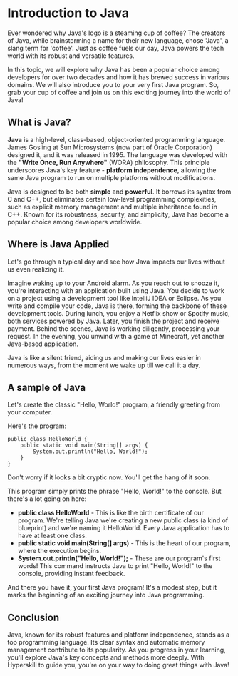 # Introduction to Java
Ever wondered why Java's logo is a steaming cup of coffee? The creators of Java, 
while brainstorming a name for their new language, chose 'Java', a slang term for
'coffee'. Just as coffee fuels our day, Java powers the tech world with its robust
and versatile features.

In this topic, we will explore why Java has been a popular choice among developers
for over two decades and how it has brewed success in various domains. We will also
introduce you to your very first Java program. So, grab your cup of coffee and join
us on this exciting journey into the world of Java!

## What is Java?
**Java** is a high-level, class-based, object-oriented programming language. James
Gosling at Sun Microsystems (now part of Oracle Corporation) designed it, and it
was released in 1995. The language was developed with the **"Write Once, Run
Anywhere"** (WORA) philosophy. This principle underscores Java's key feature -
**platform independence**, allowing the same Java program to run on multiple 
platforms without modifications.

Java is designed to be both **simple** and **powerful**. It borrows its syntax from C
and C++, but eliminates certain low-level programming complexities, such as
explicit memory management and multiple inheritance found in C++. Known for its
robustness, security, and simplicity, Java has become a popular choice among 
developers worldwide.

## Where is Java Applied
Let's go through a typical day and see how Java impacts our lives without us even
realizing it.

Imagine waking up to your Android alarm. As you reach out to snooze it, you're
interacting with an application built using Java. You decide to work on a project 
using a development tool like IntelliJ IDEA or Eclipse. As you write and compile 
your code, Java is there, forming the backbone of these development tools. During
lunch, you enjoy a Netflix show or Spotify music, both services powered by Java.
Later, you finish the project and receive payment. Behind the scenes, Java is
working diligently, processing your request. In the evening, you unwind with a
game of Minecraft, yet another Java-based application.

Java is like a silent friend, aiding us and making our lives easier in numerous ways,
from the moment we wake up till we call it a day.

## A sample of Java
Let's create the classic "Hello, World!" program, a friendly greeting from your 
computer.

Here's the program:
```
public class HelloWorld {
    public static void main(String[] args) {
        System.out.println("Hello, World!");
    }
}
```
Don't worry if it looks a bit cryptic now. You'll get the hang of it soon.

This program simply prints the phrase "Hello, World!" to the console. But there's a 
lot going on here:
- **public class HelloWorld** - This is like the birth certificate of our program.
We're telling Java we're creating a new public class (a kind of blueprint) and we're
naming it HelloWorld. Every Java application has to have at least one class.
- **public static void main(String[] args)** - This is the heart of our program,
where the execution begins.
- **System.out.println("Hello, World!");** - These are our program's first words!
This command instructs Java to print "Hello, World!" to the console, providing
instant feedback.

And there you have it, your first Java program! It's a modest step, but it marks the
beginning of an exciting journey into Java programming.

## Conclusion
Java, known for its robust features and platform independence, stands as a top
programming language. Its clear syntax and automatic memory management contribute to
its popularity. As you progress in your learning, you'll explore Java's key concepts 
and methods more deeply. With Hyperskill to guide you, you're on your way to doing
great things with Java!
